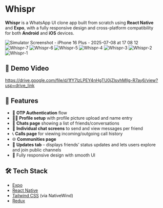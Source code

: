 # Whispr

**Whispr** is a WhatsApp UI clone app built from scratch using **React Native** and **Expo**, with a fully responsive design and cross-platform compatibility for both **Android** and **iOS** devices.

![Simulator Screenshot - iPhone 16 Plus - 2025-07-08 at 17 08 12](https://github.com/user-attachments/assets/898ff4d5-4d95-4a80-9a47-b3aef6118260)![Whispr-7](https://github.com/user-attachments/assets/00a1f3fc-8d3a-4c72-b81c-d2b1c377caa5)
![Whispr-6](https://github.com/user-attachments/assets/f7f17da9-94b4-495b-8cca-7923ee6e1242)
![Whispr-5](https://github.com/user-attachments/assets/ef6e81a7-8a7f-4c72-9b35-86ff37ba2af7)
![Whispr-4](https://github.com/user-attachments/assets/710cd993-b028-40d9-9a08-05cdf8be861c)
![Whispr-3](https://github.com/user-attachments/assets/28aedc80-9001-49d5-999c-85b3940f5a1f)
![Whispr-2](https://github.com/user-attachments/assets/714ffd17-5f3e-4ec7-b46b-44ff783ae70e)
![Whispr-1](https://github.com/user-attachments/assets/1ba3b411-e6fa-4d10-8ffb-9cfd54dde4fa)


## 📱 Demo Video

https://drive.google.com/file/d/1fY7lzLPEY4nHgTU0jZlsyhMllg-R7ay6/view?usp=drive_link

## 🚀 Features

- 📩 **OTP Authentication** flow
- 🧑‍💼 **Profile setup** with profile picture upload and name entry
- 💬 **Chats page** showing a list of friends/conversations
- 💭 **Individual chat screens** to send and view messages per friend
- 📞 **Calls page** for viewing incoming/outgoing call history
- 🌐 **Communities page**
- 📰 **Updates tab** – displays friends’ status updates and lets users explore and join public channels
- 🎨 Fully responsive design with smooth UI

## 🛠️ Tech Stack

- [Expo](https://expo.dev/)
- [React Native](https://reactnative.dev/)
- [Tailwind CSS](https://tailwindcss.com/) (via NativeWind)
- [Redux](https://redux.js.org/)
